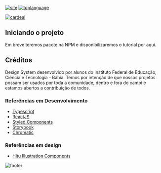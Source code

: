 [![site](https://img.shields.io/badge/official-site-blue)](https://main--6043982593060a002199607d.chromatic.com) 
[![toplanguage](https://img.shields.io/github/languages/top/IFBA-VCA/cardeal)](https://github.com/IFBA-VCA/cardeal/search?l=typescript)


[![cardeal](https://user-images.githubusercontent.com/13178261/110239671-de4cec00-7f26-11eb-85f2-f2adfaae779f.png)](https://main--6043982593060a002199607d.chromatic.com)

## Iniciando o projeto

Em breve teremos pacote na NPM e disponibilizaremos o tutorial por aqui.

## Créditos
Design System desenvolvido por alunos do Instituto Federal de Educação, Ciência e Tecnologia - Bahia.
Temos por intenção de que nossos projetos possam ser usados por toda a comunidade, dentro e fora do campi e estamos abertos a contribuição de todos.
### Referências em Desenvolvimento
- [Typescript](https://www.typescriptlang.org/)
- [ReactJS](https://pt-br.reactjs.org/)
- [Styled Components](https://styled-components.com/)
- [Storybook](https://storybook.js.org/)
- [Chromatic](https://www.chromatic.com/)
### Referências em design
- [Hitu Illustration Components](https://www.figma.com/community/file/882513090157409891)

![footer](https://user-images.githubusercontent.com/13178261/110239900-24567f80-7f28-11eb-8d28-5ff3d4bfe7b8.png)
